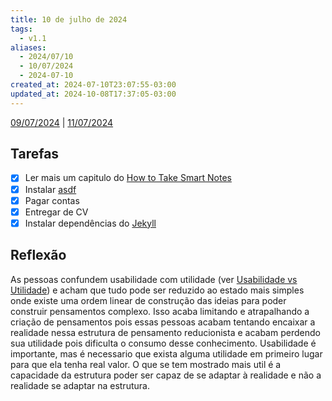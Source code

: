 ```yaml
---
title: 10 de julho de 2024
tags:
  - v1.1
aliases:
  - 2024/07/10
  - 10/07/2024
  - 2024-07-10
created_at: 2024-07-10T23:07:55-03:00
updated_at: 2024-10-08T17:37:05-03:00
---
```


[09/07/2024](2024-07-09-Quarto_post) | [11/07/2024](2024-07-11-Sexto_post.md)

## Tarefas

- [X] Ler mais um capitulo do [How to Take Smart Notes](../../../api/entrada/2024/07/08/How_to_Take_Smart_Notes.md)
- [x] Instalar [asdf](../../../api/entrada/2024/07/10/asdf.md)
- [x] Pagar contas
- [x] Entregar de CV
- [x] Instalar dependências do [Jekyll](../../../api/entrada/2024/07/10/Jekyll.md)

##  Reflexão

As pessoas confundem usabilidade com utilidade (ver [Usabilidade vs Utilidade](../../../api/atomos/2024/07/26/Usabilidade_vs_Utilidade.md)) e acham que tudo pode ser reduzido ao estado mais simples onde existe uma ordem linear de construção das ideias para poder construir pensamentos complexo. Isso acaba limitando e atrapalhando a criação de pensamentos pois essas pessoas acabam tentando encaixar a realidade nessa estrutura de pensamento reducionista e acabam perdendo sua utilidade pois dificulta o consumo desse conhecimento. Usabilidade é importante, mas é necessario que exista alguma utilidade em primeiro lugar para que ela tenha real valor. O que se tem mostrado mais util é a capacidade da estrutura poder ser capaz de se adaptar à realidade e não a realidade se adaptar na estrutura. 